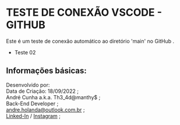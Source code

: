 # TESTE DE CONEXÃO VSCODE - GITHUB

Este é um teste de conexão automático ao diretório 'main' no GitHub .

- Teste 02

## Informações básicas:
Desenvolvido por: \
Data de Criação: 18/09/2022 ; \
André Cunha a.k.a. Th3_4d@manthy$ ;\
Back-End Developer ;\
andre.holanda@outlook.com.br ;\
[Linked-In](https://www.linkedin.com/in/andreholanda90) / [Instagram](https://www.instagram.com/andreholanda_) ;